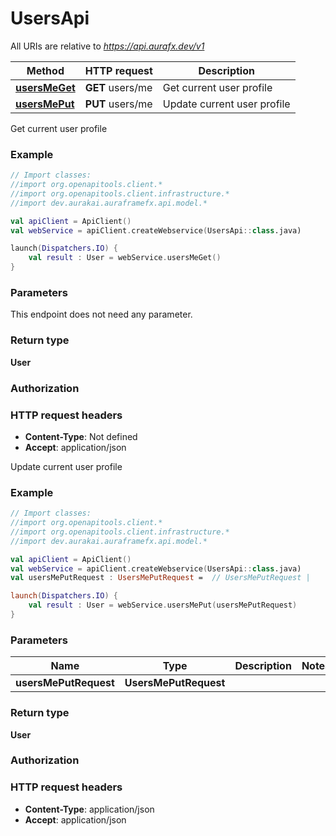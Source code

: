 # UsersApi

All URIs are relative to *https://api.aurafx.dev/v1*

| Method | HTTP request | Description |
| ------------- | ------------- | ------------- |
| [**usersMeGet**](UsersApi.md#usersMeGet) | **GET** users/me | Get current user profile |
| [**usersMePut**](UsersApi.md#usersMePut) | **PUT** users/me | Update current user profile |



Get current user profile

### Example
```kotlin
// Import classes:
//import org.openapitools.client.*
//import org.openapitools.client.infrastructure.*
//import dev.aurakai.auraframefx.api.model.*

val apiClient = ApiClient()
val webService = apiClient.createWebservice(UsersApi::class.java)

launch(Dispatchers.IO) {
    val result : User = webService.usersMeGet()
}
```

### Parameters
This endpoint does not need any parameter.

### Return type

**User**

### Authorization



### HTTP request headers

 - **Content-Type**: Not defined
 - **Accept**: application/json


Update current user profile

### Example
```kotlin
// Import classes:
//import org.openapitools.client.*
//import org.openapitools.client.infrastructure.*
//import dev.aurakai.auraframefx.api.model.*

val apiClient = ApiClient()
val webService = apiClient.createWebservice(UsersApi::class.java)
val usersMePutRequest : UsersMePutRequest =  // UsersMePutRequest | 

launch(Dispatchers.IO) {
    val result : User = webService.usersMePut(usersMePutRequest)
}
```

### Parameters
| Name | Type | Description  | Notes |
| ------------- | ------------- | ------------- | ------------- |
| **usersMePutRequest** | **UsersMePutRequest**|  | |

### Return type

**User**

### Authorization



### HTTP request headers

 - **Content-Type**: application/json
 - **Accept**: application/json

